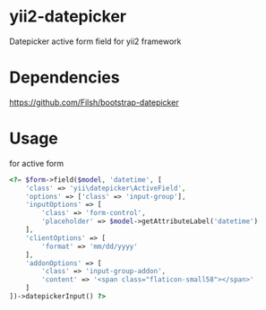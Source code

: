 yii2-datepicker
===============

Datepicker active form field for yii2 framework

Dependencies
===============
https://github.com/Filsh/bootstrap-datepicker

Usage
===============

for active form
```php
<?= $form->field($model, 'datetime', [
    'class' => 'yii\datepicker\ActiveField',
    'options' => ['class' => 'input-group'],
    'inputOptions' => [
        'class' => 'form-control',
        'placeholder' => $model->getAttributeLabel('datetime')
    ],
    'clientOptions' => [
        'format' => 'mm/dd/yyyy'
    ],
    'addonOptions' => [
        'class' => 'input-group-addon',
        'content' => '<span class="flaticon-small58"></span>'
    ]
])->datepickerInput() ?>
```
